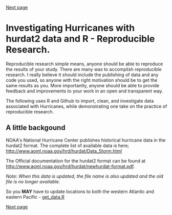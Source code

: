 [Next page](2nd.md)
# Investigating Hurricanes with hurdat2 data and R - Reproducible Research.

Reproducible research simple means, anyone should be able to reproduce the results of your study.  There are many was to accomplish reproducible research.  I really believe it should include the publishing of data and any code you used, so anyone with the right motivation should be to get the same results as you.  More importantly, anyone should be able to provide feedback and improvements to your work in an open and transparent way. 

The following uses R and Github to import, clean, and investigate data associated with Hurricanes, while demonstrating one take on the practice of reproducible research.

## A little backgound

NOAA's National Hurricane Center publishes historical hurricane data in the hurdat2 format.
The complete list of available data is here;
http://www.aoml.noaa.gov/hrd/hurdat/Data_Storm.html

The Official documentation for the hurdat2 format can be found at   http://www.aoml.noaa.gov/hrd/hurdat/newhurdat-format.pdf.

*Note: When this data is updated, the file name is also updated and the old file is no longer available.*

So you **MAY** have to update locations to both the western Atlantic and eastern Pacific - [get_data.R](get_data.R#L7-L8)

[Next page](2nd.md)

